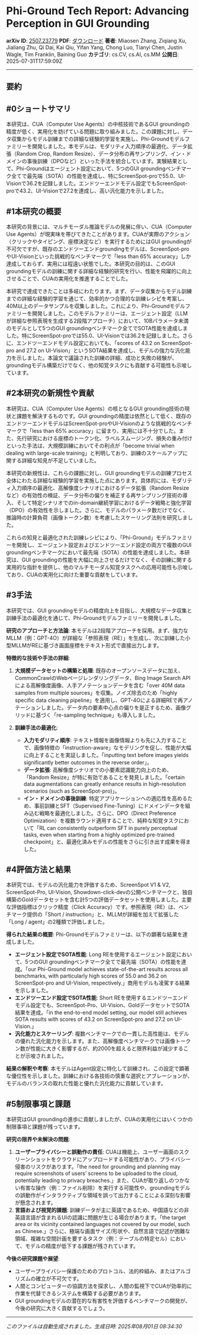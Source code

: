 # Phi-Ground Tech Report: Advancing Perception in GUI Grounding

**arXiv ID**: [2507.23779](http://arxiv.org/abs/2507.23779v1)
**PDF**: [ダウンロード](http://arxiv.org/pdf/2507.23779v1.pdf)
**著者**: Miaosen Zhang, Ziqiang Xu, Jialiang Zhu, Qi Dai, Kai Qiu, Yifan Yang, Chong Luo, Tianyi Chen, Justin Wagle, Tim Franklin, Baining Guo
**カテゴリ**: cs.CV, cs.AI, cs.MM
**公開日**: 2025-07-31T17:59:09Z

---

## 要約

## #0ショートサマリ
本研究は、CUA（Computer Use Agents）の中核技術であるGUI groundingの精度が低く、実用化を妨げている問題に取り組みました。この課題に対し、データ収集からモデル訓練までの詳細な経験的学習を実施し、Phi-Groundモデルファミリーを開発しました。本モデルは、モダリティ入力順序の最適化、データ拡張（Random Crop, Random Resize）、データ分布の再サンプリング、イン・ドメインの事後訓練（DPOなど）といった手法を統合しています。実験結果として、Phi-Groundはエージェント設定において、5つのGUI groundingベンチマーク全てで最先端（SOTA）の性能を達成し、特にScreenSpot-proで55.0、UI-Visionで36.2を記録しました。エンドツーエンドモデル設定でもScreenSpot-proで43.2、UI-Visionで27.2を達成し、高い汎化能力を示しました。

## #1本研究の概要
本研究の背景には、マルチモーダル推論モデルの発展に伴い、CUA（Computer Use Agents）が現実味を帯びてきたことがあります。CUAが実際のアクション（クリックやタイピング、座標決定など）を実行するためにはGUI groundingが不可欠ですが、既存のエンドツーエンドgroundingモデルは、ScreenSpot-proやUI-Visionといった挑戦的なベンチマークで「less than 65% accuracy」しか達成しておらず、実用には程遠い状態でした。本研究の目的は、このGUI groundingモデルの訓練に関する詳細な経験的研究を行い、性能を飛躍的に向上させることで、CUAの実用化を推進することでした。

本研究で達成できたことは多岐にわたります。まず、データ収集からモデル訓練までの詳細な経験的学習を通じて、効率的かつ合理的な訓練レシピを考案し、40M以上のデータサンプルを収集しました。これにより、Phi-Groundモデルファミリーを開発しました。このモデルファミリーは、エージェント設定（LLMが詳細な参照表現を生成する2段階アプローチ）において、10Bパラメータ未満のモデルとして5つのGUI groundingベンチマーク全てでSOTA性能を達成しました。特にScreenSpot-proでは55.0、UI-Visionでは36.2を記録しました。さらに、エンドツーエンドモデル設定においても、「scores of 43.2 on ScreenSpot-pro and 27.2 on UI-Vision」というSOTA結果を達成し、モデルの強力な汎化能力を示しました。本論文で議論された訓練の詳細、成功と失敗の経験が、groundingモデル構築だけでなく、他の知覚タスクにも貢献する可能性も示唆しています。

## #2本研究の新規性や貢献
本研究は、CUA（Computer Use Agents）の核となるGUI grounding技術の現状と課題を解決するものです。GUI groundingの精度は依然として低く、既存のエンドツーエンドモデルはScreenSpot-proやUI-Visionのような挑戦的なベンチマークで「less than 65% accuracy」に留まり、実用には不十分でした。また、先行研究における座標のトークン化、ラベルスムージング、損失の重み付けといった手法は、大規模訓練においてその利点が「become trivial when dealing with large-scale training」と判明しており、訓練のスケールアップに関する詳細な知見が不足していました。

本研究の新規性は、これらの課題に対し、GUI groundingモデルの訓練プロセス全体にわたる詳細な経験的学習を実施した点にあります。具体的には、モダリティ入力順序の最適化、高解像度シナリオにおけるデータ拡張（Random Resizeなど）の有効性の検証、データ分布の偏りを補正する再サンプリング技術の導入、そして特定シナリオでのin-domain継続学習におけるデータ戦略と強化学習（DPO）の有効性を示しました。さらに、モデルのパラメータ数だけでなく、推論時の計算負荷（画像トークン数）を考慮したスケーリング法則を研究しました。

これらの知見と最適化された訓練レシピにより、「Phi-Ground」モデルファミリーを開発し、エージェント設定およびエンドツーエンド設定の両方で複数のGUI groundingベンチマークにおいて最先端（SOTA）の性能を達成しました。本研究は、GUI groundingの性能を大幅に向上させるだけでなく、その訓練に関する実用的な指針を提供し、他のマルチモーダル知覚タスクへの応用可能性も示唆しており、CUAの実用化に向けた重要な貢献をしています。

## #3手法
本研究では、GUI groundingモデルの精度向上を目指し、大規模なデータ収集と訓練手法の最適化を通じて、Phi-Groundモデルファミリーを開発しました。

**研究のアプローチと方法論**:
本モデルは2段階アプローチを採用。まず、強力なMLLM（例：GPT-4O）が詳細な「参照表現（RE）」を生成し、次に訓練した小型MLLMがREに基づき画面座標をテキスト形式で直接出力します。

**特徴的な技術や手法の詳細**:
1.  **大規模データセットの構築と処理**:
    既存のオープンソースデータに加え、CommonCrawlのWebページレンダリングデータ、Bing Image Search APIによる高解像度画像、人手アノテーションデータを含む「over 40M data samples from multiple sources」を収集。ノイズ除去のため「highly specific data cleaning pipeline」を適用し、GPT-4Oによる詳細REで再アノテーションしました。データ内の要素中心点の偏りを是正するため、画像グリッドに基づく「re-sampling technique」も導入しました。

2.  **訓練手法の最適化**:
    *   **入力モダリティ順序**: テキスト情報を画像情報よりも先に入力することで、画像特徴の「instruction-aware」なモデリングを促し、性能が大幅に向上することを実証しました。「inputting text before images yields significantly better outcomes in the reverse order」。
    *   **データ拡張**: 高解像度シナリオでの小要素認識能力向上のため、「Random Resize」が特に有効であることを発見しました。「certain data augmentations can greatly enhance results in high-resolution scenarios (such as ScreenSpot-pro)」。
    *   **イン・ドメインの事後訓練**: 特定アプリケーションへの適応性を高めるため、事前訓練とSFT（Supervised Fine-Tuning）にドメインデータを組み込む戦略を最適化しました。さらに、DPO（Direct Preference Optimization）を複数ラウンド適用することで、純粋な知覚タスクにおいて「RL can consistently outperform SFT in purely perceptual tasks, even when starting from a highly optimized pre-trained checkpoint」と、最適化済みモデルの性能をさらに引き出す成果を得ました。

## #4評価方法と結果
本研究では、モデルの汎化能力を評価するため、ScreenSpot V1 & V2, ScreenSpot-Pro, UI-Vision, Showdown-click-devの公開ベンチマークと、独自構築のGoldデータセットを含む計5つの評価データセットを使用しました。主要な評価指標はクリック精度（Click Accuracy）です。参照表現（RE）は、ベンチマーク提供の「Short / instruction」と、MLLMが詳細を加えて拡張した「Long / agent」の2種類で評価しました。

**得られた結果の概要**:
Phi-Groundモデルファミリーは、以下の顕著な結果を達成しました。
*   **エージェント設定でSOTA性能**: Long REを使用するエージェント設定において、5つのGUI groundingベンチマーク全てで最先端（SOTA）の性能を達成。「our Phi-Ground model achieves state-of-the-art results across all benchmarks, with particularly high scores of 55.0 and 36.2 on ScreenSpot-pro and UI-Vision, respectively.」商用モデルも凌駕する結果を示しました。
*   **エンドツーエンド設定でSOTA性能**: Short REを使用するエンドツーエンドモデル設定でも、ScreenSpot-Pro、UI-Vision、GoldデータセットでSOTA結果を達成。「in the end-to-end model setting, our model still achieves SOTA results with scores of 43.2 on ScreenSpot-pro and 27.2 on UI-Vision.」
*   **汎化能力とスケーリング**: 複数ベンチマークでの一貫した高性能は、モデルの優れた汎化能力を示します。また、高解像度ベンチマークでは画像トークン数が性能に大きく影響するが、約2000を超えると限界利益が減少することが示唆されました。

**結果の解釈や考察**:
本モデルはAgent設定に特化して訓練され、この設定で顕著な優位性を示しました。訓練における各技術の慎重な選択とアブレーションが、モデルのバランスの取れた性能と優れた汎化能力に貢献しています。

## #5制限事項と課題
本研究はGUI groundingの進歩に貢献しましたが、CUAの実用化にはいくつかの制限事項と課題が残っています。

**研究の限界や未解決の問題**:
1.  **ユーザープライバシーと誤動作の責任**: CUAは機能上、ユーザー画面のスクリーンショットをクラウドにアップロードする可能性があり、プライバシー侵害のリスクがあります。「the need for grounding and planning may require screenshots of users’ screens to be uploaded to the cloud, potentially leading to privacy breaches.」また、CUAが取り返しのつかない有害な操作（例：ファイル削除）を実行する可能性や、groundingモデルの誤動作がインタラクティブな領域を誤って出力することによる深刻な影響が懸念されます。
2.  **言語および視覚的課題**: 訓練データが主に英語であるため、中国語などの非英語言語が含まれるUIの認識に問題が生じる場合があります。「the target area or its vicinity contained languages not covered by our model, such as Chinese.」さらに、極端な画面サイズ/形状や、自然言語で記述が困難な領域、複雑な空間計画を要するタスク（例：テーブルの特定セル）において、モデルの精度が低下する課題が残されています。

**今後の研究課題や展望**:
*   ユーザープライバシー保護のためのプロトコル、法的枠組み、またはアルゴリズムの確立が不可欠です。
*   人間とコンピューターの協調方法を探求し、人間の監視下でCUAが効率的に作業を代替できるシステムを構築する必要があります。
*   GUI groundingモデルの潜在的な有害性を評価するベンチマークの開発が、今後の研究に大きく貢献するでしょう。

---

*このファイルは自動生成されました。生成日時: 2025年08月01日 08:34:30*
